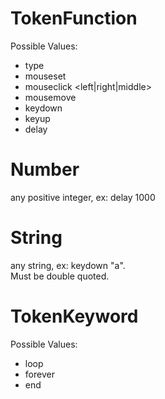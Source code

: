 # TokenFunction
Possible Values:
- type <string> <ms as number>
- mouseset <number> <number>
- mouseclick <left|right|middle>
- mousemove <number> <number>
- keydown <string>
- keyup <string>
- delay <ms as number>
# Number
any positive integer, ex: delay 1000
# String
any string, ex: keydown "a".    
Must be double quoted.
# TokenKeyword
Possible Values:
- loop <number>
- forever
- end
